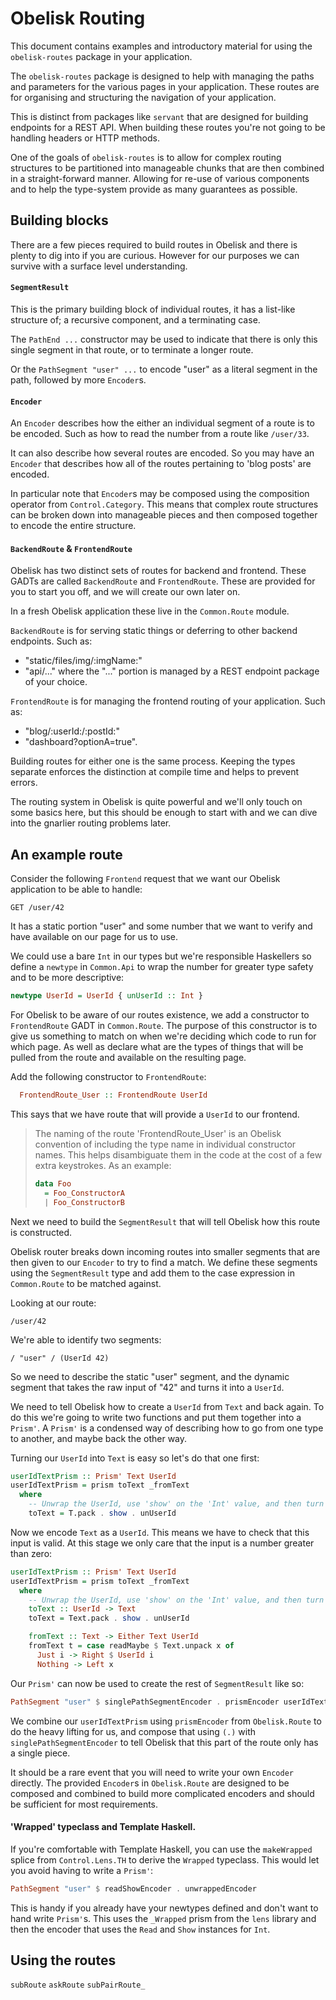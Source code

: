 # Obelisk Routing

This document contains examples and introductory material for using the
`obelisk-routes` package in your application.

The `obelisk-routes` package is designed to help with managing the paths and
parameters for the various pages in your application. These routes are for
organising and structuring the navigation of your application.

This is distinct from packages like `servant` that are designed for building
endpoints for a REST API. When building these routes you're not going to be
handling headers or HTTP methods.

One of the goals of `obelisk-routes` is to allow for complex routing
structures to be partitioned into manageable chunks that are then combined in
a straight-forward manner. Allowing for re-use of various components and to
help the type-system provide as many guarantees as possible.

## Building blocks

There are a few pieces required to build routes in Obelisk and there is plenty to dig into
if you are curious. However for our purposes we can survive with a surface level
understanding.

#### `SegmentResult`

This is the primary building block of individual routes, it has a list-like
structure of; a recursive component, and a terminating case.

The `PathEnd ...` constructor may be used to indicate that there is only this
single segment in that route, or to terminate a longer route.

Or the `PathSegment "user" ...` to encode "user" as a literal segment in the
path, followed by more `Encoder`s.

#### `Encoder`

An `Encoder` describes how the either an individual segment of a route is to
be encoded. Such as how to read the number from a route like `/user/33`.

It can also describe how several routes are encoded. So you may have an
`Encoder` that describes how all of the routes pertaining to 'blog posts' are
encoded.

In particular note that `Encoder`s may be composed using the composition
operator from `Control.Category`. This means that complex route structures
can be broken down into manageable pieces and then composed together to
encode the entire structure.

#### `BackendRoute` & `FrontendRoute`

Obelisk has two distinct sets of routes for backend and frontend. These GADTs
are called `BackendRoute` and `FrontendRoute`. These are provided for you to
start you off, and we will create our own later on.

In a fresh Obelisk application these live in the `Common.Route` module.

`BackendRoute` is for serving static things or deferring to other backend endpoints. Such as:
- "static/files/img/:imgName:"
- "api/..." where the "..." portion is managed by a REST endpoint package of your choice.

`FrontendRoute` is for managing the frontend routing of your application. Such as:
- "blog/:userId:/:postId:"
- "dashboard?optionA=true".

Building routes for either one is the same process. Keeping the types separate enforces
the distinction at compile time and helps to prevent errors.

The routing system in Obelisk is quite powerful and we'll only touch on some
basics here, but this should be enough to start with and we can dive into the
gnarlier routing problems later.

## An example route

Consider the following `Frontend` request that we want our Obelisk
application to be able to handle:

```
GET /user/42
```

It has a static portion "user" and some number that we want to verify and
have available on our page for us to use.

We could use a bare `Int` in our types but we're responsible Haskellers so
define a `newtype` in `Common.Api` to wrap the number for greater type safety
and to be more descriptive:

```haskell
newtype UserId = UserId { unUserId :: Int }
```

For Obelisk to be aware of our routes existence, we add a constructor to
`FrontendRoute` GADT in `Common.Route`. The purpose of this constructor is to
give us something to match on when we're deciding which code to run for which
page. As well as declare what are the types of things that will be pulled
from the route and available on the resulting page.

Add the following constructor to `FrontendRoute`:

```haskell
  FrontendRoute_User :: FrontendRoute UserId
```

This says that we have route that will provide a `UserId` to our frontend.

> The naming of the route 'FrontendRoute_User' is an Obelisk convention of including the
> type name in individual constructor names. This helps disambiguate them in the code at
> the cost of a few extra keystrokes. As an example:
>
> ```haskell
> data Foo
>   = Foo_ConstructorA
>   | Foo_ConstructorB
> ```

Next we need to build the `SegmentResult` that will tell Obelisk how this route is constructed.

Obelisk router breaks down incoming routes into smaller segments that are then given to
our `Encoder` to try to find a match. We define these segments using the `SegmentResult`
type and add them to the case expression in `Common.Route` to be matched against.

Looking at our route:

```
/user/42
```

We're able to identify two segments:

```
/ "user" / (UserId 42)
```

So we need to describe the static "user" segment, and the dynamic segment that takes the
raw input of "42" and turns it into a `UserId`.

We need to tell Obelisk how to create a `UserId` from `Text` and back again. To do this
we're going to write two functions and put them together into a `Prism'`. A `Prism'` is a
condensed way of describing how to go from one type to another, and maybe back the other
way.

Turning our `UserId` into `Text` is easy so let's do that one first:

```haskell
userIdTextPrism :: Prism' Text UserId
userIdTextPrism = prism toText _fromText
  where
    -- Unwrap the UserId, use 'show' on the 'Int' value, and then turn that into 'Text'
    toText = T.pack . show . unUserId
```

Now we encode `Text` as a `UserId`. This means we have to check that this input is
valid. At this stage we only care that the input is a number greater than zero:

```haskell
userIdTextPrism :: Prism' Text UserId
userIdTextPrism = prism toText _fromText
  where
    -- Unwrap the UserId, use 'show' on the 'Int' value, and then turn that into 'Text'
    toText :: UserId -> Text
    toText = Text.pack . show . unUserId

    fromText :: Text -> Either Text UserId
    fromText t = case readMaybe $ Text.unpack x of
      Just i -> Right $ UserId i
      Nothing -> Left x
```

Our `Prism'` can now be used to create the rest of `SegmentResult` like so:

```haskell
PathSegment "user" $ singlePathSegmentEncoder . prismEncoder userIdTextPrism
```

We combine our `userIdTextPrism` using `prismEncoder` from `Obelisk.Route` to do the heavy
lifting for us, and compose that using `(.)` with `singlePathSegmentEncoder` to tell
Obelisk that this part of the route only has a single piece.

It should be a rare event that you will need to write your own `Encoder` directly. The
provided `Encoder`s in `Obelisk.Route` are designed to be composed and combined to build more
complicated encoders and should be sufficient for most requirements.

#### 'Wrapped' typeclass and Template Haskell.

If you're comfortable with Template Haskell, you can use the `makeWrapped` splice from
`Control.Lens.TH` to derive the `Wrapped` typeclass. This would let you avoid having to
write a `Prism'`:

```haskell
PathSegment "user" $ readShowEncoder . unwrappedEncoder
```

This is handy if you already have your newtypes defined and don't want to hand write
`Prism'`s. This uses the `_Wrapped` prism from the `lens` library and then the encoder
that uses the `Read` and `Show` instances for `Int`.

## Using the routes

`subRoute`
`askRoute`
`subPairRoute_`
